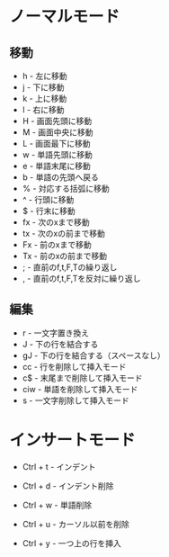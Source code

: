 # ノーマルモード

## 移動

 - h - 左に移動
 - j  - 下に移動
 - k - 上に移動
 - l - 右に移動
 - H - 画面先頭に移動
 - M - 画面中央に移動
 - L - 画面最下に移動
 - w - 単語先頭に移動
 - e - 単語末尾に移動
 - b - 単語の先頭へ戻る
 - % - 対応する括弧に移動
 - ^ - 行頭に移動
 - $ - 行末に移動
 - fx - 次のxまで移動
 - tx - 次のxの前まで移動
 - Fx - 前のxまで移動
 - Tx - 前のxの前まで移動
 - ; - 直前のf,t,F,Tの繰り返し
 - , - 直前のf,t,F,Tを反対に繰り返し

## 編集

- r - 一文字置き換え
- J - 下の行を結合する
- gJ - 下の行を結合する（スペースなし）
- cc - 行を削除して挿入モード
- c$ - 末尾まで削除して挿入モード
- ciw - 単語を削除して挿入モード
- s - 一文字削除して挿入モード

# インサートモード

- Ctrl + t - インデント

- Ctrl + d - インデント削除

- Ctrl + w - 単語削除

- Ctrl + u - カーソル以前を削除

- Ctrl + y - 一つ上の行を挿入

  